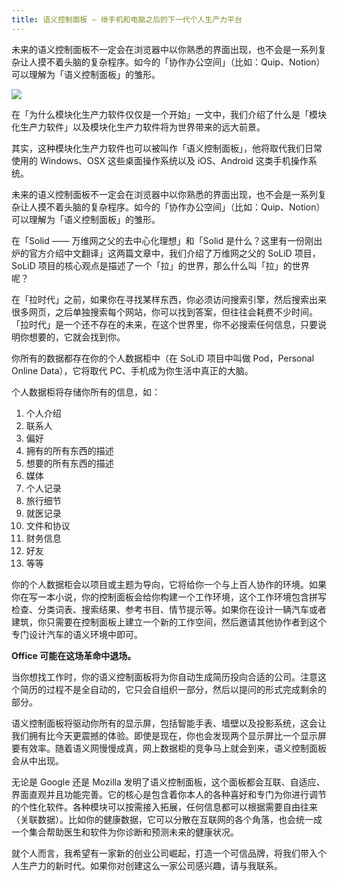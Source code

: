 ```yaml
---
title: 语义控制面板 — 继手机和电脑之后的下一代个人生产力平台
---
```

未来的语义控制面板不一定会在浏览器中以你熟悉的界面出现，也不会是一系列复杂让人摸不着头脑的复杂程序。如今的「协作办公空间」（比如：Quip、Notion）可以理解为「语义控制面板」的雏形。

<!-- more -->
![](http://img.staryu.cn/20190528-01.jpg)

在「为什么模块化生产力软件仅仅是一个开始」一文中，我们介绍了什么是「模块化生产力软件」以及模块化生产力软件将为世界带来的远大前景。

其实，这种模块化生产力软件也可以被叫作「语义控制面板」，他将取代我们日常使用的 Windows、OSX 这些桌面操作系统以及 iOS、Android 这类手机操作系统。

未来的语义控制面板不一定会在浏览器中以你熟悉的界面出现，也不会是一系列复杂让人摸不着头脑的复杂程序。如今的「协作办公空间」（比如：Quip、Notion）可以理解为「语义控制面板」的雏形。

在「Solid —— 万维网之父的去中心化理想」和「Solid 是什么？这里有一份刚出炉的官方介绍中文翻译」这两篇文章中，我们介绍了万维网之父的 SoLiD 项目，SoLiD 项目的核心观点是描述了一个「拉」的世界，那么什么叫「拉」的世界呢？

在「拉时代」之前，如果你在寻找某样东西，你必须访问搜索引擎，然后搜索出来很多网页，之后单独搜索每个网站，你可以找到答案，但往往会耗费不少时间。「拉时代」是一个还不存在的未来，在这个世界里，你不必搜索任何信息，只要说明你想要的，它就会找到你。

你所有的数据都存在你的个人数据柜中（在 SoLiD 项目中叫做 Pod，Personal Online Data），它将取代 PC、手机成为你生活中真正的大脑。

个人数据柜将存储你所有的信息，如：

1. 个人介绍
2. 联系人
3. 偏好
4. 拥有的所有东西的描述
5. 想要的所有东西的描述
6. 媒体
7. 个人记录
8. 旅行细节
9. 就医记录
10. 文件和协议
11. 财务信息
12. 好友
13. 等等

你的个人数据柜会以项目或主题为导向，它将给你一个与上百人协作的环境。如果你在写一本小说，你的控制面板会给你构建一个工作环境，这个工作环境包含拼写检查、分类词表、搜索结果、参考书目、情节提示等。如果你在设计一辆汽车或者建筑，你只需要在控制面板上建立一个新的工作空间，然后邀请其他协作者到这个专门设计汽车的语义环境中即可。

**Office 可能在这场革命中退场。**

当你想找工作时，你的语义控制面板将为你自动生成简历投向合适的公司。注意这个简历的过程不是全自动的，它只会自组织一部分，然后以提问的形式完成剩余的部分。

语义控制面板将驱动你所有的显示屏，包括智能手表、墙壁以及投影系统，这会让我们拥有比今天更震撼的体验。即使是现在，你也会发现两个显示屏比一个显示屏要有效率。随着语义网慢慢成真，网上数据柜的竞争马上就会到来，语义控制面板会从中出现。

无论是 Google 还是 Mozilla 发明了语义控制面板，这个面板都会互联、自适应、界面直观并且功能完善。它的核心是包含着你本人的各种喜好和专门为你进行调节的个性化软件。各种模块可以按需接入拓展，任何信息都可以根据需要自由往来（关联数据）。比如你的健康数据，它可以分散在互联网的各个角落，也会统一成一个集合帮助医生和软件为你诊断和预测未来的健康状况。

就个人而言，我希望有一家新的创业公司崛起，打造一个可信品牌，将我们带入个人生产力的新时代。如果你对创建这么一家公司感兴趣，请与我联系。
